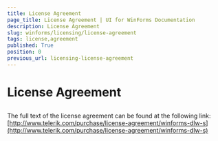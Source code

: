 ```yaml
---
title: License Agreement
page_title: License Agreement | UI for WinForms Documentation
description: License Agreement
slug: winforms/licensing/license-agreement
tags: license,agreement
published: True
position: 0
previous_url: licensing-license-agreement
---
```


# License Agreement



## 

The full text of the license agreement can be found at the following link: [http://www.telerik.com/purchase/license-agreement/winforms-dlw-s](http://www.telerik.com/purchase/license-agreement/winforms-dlw-s)
